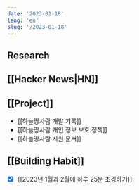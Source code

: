 ```yaml
---
date: '2023-01-18'
lang: 'en'
slug: '/2023-01-18'
---
```


## Research

## [[Hacker News|HN]]

## [[Project]]

- [[하늘땅사람 개발 기록]]
- [[하늘땅사람 개인 정보 보호 정책]]
- [[하늘땅사람 지원 문서]]

## [[Building Habit]]

- [x] [[2023년 1월과 2월에 하루 25분 조깅하기]]
